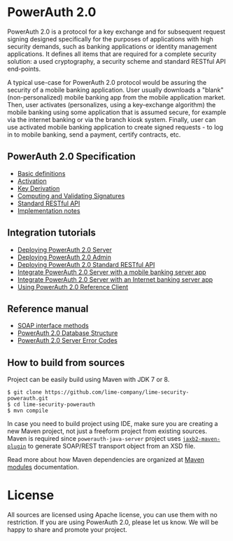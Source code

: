 # PowerAuth 2.0

PowerAuth 2.0 is a protocol for a key exchange and for subsequent request signing designed specifically for the purposes of applications with high security demands, such as banking applications or identity management applications. It defines all items that are required for a complete security solution: a used cryptography, a security scheme and standard RESTful API end-points.

A typical use-case for PowerAuth 2.0 protocol would be assuring the security of a mobile banking application. User usually downloads a "blank" (non-personalized) mobile banking app from the mobile application market. Then, user activates (personalizes, using a key-exchange algorithm) the mobile banking using some application that is assumed secure, for example via the internet banking or via the branch kiosk system. Finally, user can use activated mobile banking application to create signed requests - to log in to mobile banking, send a payment, certify contracts, etc.

## PowerAuth 2.0 Specification

- [Basic definitions](https://github.com/lime-company/lime-security-powerauth/blob/master/powerauth-docs/source/definitions.md)
- [Activation](https://github.com/lime-company/lime-security-powerauth/blob/master/powerauth-docs/source/activation.md)
- [Key Derivation](https://github.com/lime-company/lime-security-powerauth/blob/master/powerauth-docs/source/key-derivation.md)
- [Computing and Validating Signatures](https://github.com/lime-company/lime-security-powerauth/blob/master/powerauth-docs/source/signatures.md)
- [Standard RESTful API](https://github.com/lime-company/lime-security-powerauth/blob/master/powerauth-docs/source/api.md)
- [Implementation notes](https://github.com/lime-company/lime-security-powerauth/blob/master/powerauth-docs/source/notes.md)


## Integration tutorials

- [Deploying PowerAuth 2.0 Server](https://github.com/lime-company/lime-security-powerauth/blob/master/powerauth-docs/source/tutorial/deployment.md)
- [Deploying PowerAuth 2.0 Admin](https://github.com/lime-company/lime-security-powerauth/blob/master/powerauth-docs/source/tutorial/deployment-admin.md)
- [Deploying PowerAuth 2.0 Standard RESTful API](https://github.com/lime-company/lime-security-powerauth/blob/master/powerauth-docs/source/tutorial/deployment-rest-api.md)
- [Integrate PowerAuth 2.0 Server with a mobile banking server app](https://github.com/lime-company/lime-security-powerauth/blob/master/powerauth-docs/source/tutorial/mobile-api.md)
- [Integrate PowerAuth 2.0 Server with an Internet banking server app](https://github.com/lime-company/lime-security-powerauth/blob/master/powerauth-docs/source/tutorial/internet-banking.md)
- [Using PowerAuth 2.0 Reference Client](https://github.com/lime-company/lime-security-powerauth/blob/master/powerauth-docs/source/tutorial/console-client-app.md)

## Reference manual

- [SOAP interface methods](https://github.com/lime-company/lime-security-powerauth/blob/master/powerauth-docs/source/reference/soap.md)
- [PowerAuth 2.0 Database Structure](https://github.com/lime-company/lime-security-powerauth/blob/master/powerauth-docs/source/reference/database.md)
- [PowerAuth 2.0 Server Error Codes](https://github.com/lime-company/lime-security-powerauth/blob/master/powerauth-docs/source/reference/errors.md)


## How to build from sources

Project can be easily build using Maven with JDK 7 or 8.

```shell
$ git clone https://github.com/lime-company/lime-security-powerauth.git
$ cd lime-security-powerauth
$ mvn compile
```

In case you need to build project using IDE, make sure you are creating a new Maven project, not just a freeform project from existing sources. Maven is required since `powerauth-java-server` project uses [`jaxb2-maven-plugin`](http://www.mojohaus.org/jaxb2-maven-plugin/Documentation/v2.2/) to generate SOAP/REST transport object from an XSD file.

Read more about how Maven dependencies are organized at [Maven modules](https://github.com/lime-company/lime-security-powerauth/blob/master/powerauth-docs/source/maven-modules.md) documentation.

# License

All sources are licensed using Apache license, you can use them with no restriction. If you are using PowerAuth 2.0, please let us know. We will be happy to share and promote your project.
